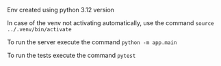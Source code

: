 Env created using python 3.12 version

In case of the venv not activating automatically, use the command `source ../.venv/bin/activate`

To run the server execute the command `python -m app.main`

To run the tests execute the command `pytest`
